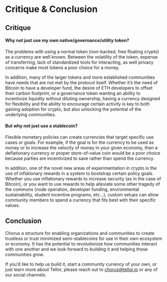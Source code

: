 # Critique & Conclusion

## Critique

#### Why not just use my own native/governance/utility token?

The problems with using a normal token \(non-backed, free floating crypto\) as a currency are well known. Between the volatility of the token, expense of transferring, lack of standardized tools for interacting, as well privacy concerns make most tokens a poor choice for a money.  

In addition, many of the larger tokens and more established communities have needs that are not met by the protocol itself.  Whether it’s the need of Bitcoin to have a developer fund, the desire of ETH developers to offset their carbon footprint, or a governance token wanting an ability to incentivize liquidity without diluting ownership, having a currency designed for flexibility and the ability to encourage certain activity is key to both gaining adoption for crypto, but also unlocking the potential of the underlying communities. 

#### But why not just use a stablecoin?

Flexible monetary policies can create currencies that target specific use cases or goals. For example, if the goal is for the currency to be used as money or to increase the velocity of money in your given economy, then a deflationary currency or proper store-of-value coin would be a poor choice because parties are incentivized to save rather than spend the currency.  

In addition, one of the novel new areas of experimentation in crypto is the use of inflationary rewards in a system to bootstrap certain policy goals.  Whether you use inflationary rewards to increase security \(as in the case of Bitcoin\), or you want to use rewards to help alleviate some other tragedy of the commons \(node operation, developer funding, environmental sustainability, student incentive programs, etc...\), custom setups can allow community members to spend a currency that fits best with their specific values. 

## Conclusion

Chorus a structure for enabling organizations and communities to create trustless or trust minimized semi-stablecoins for use in their own ecosystem or economy. It has the potential to revolutionize how communities interact with one another and we look forward to building it and helping these communities grow. 

If you’d like to help us build it, start a community currency of your own, or just learn more about Tellor, please reach out to chorus@tellor.io or any of our social channels.  


